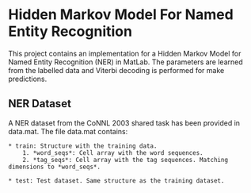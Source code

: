 # Hidden Markov Model For Named Entity Recognition

This project contains an implementation for a Hidden Markov Model for Named Entity Recognition (NER) in MatLab. The parameters are learned from the labelled data and Viterbi decoding is performed for make predictions. 


## NER Dataset
A NER dataset from the CoNNL 2003 shared task has been provided in data.mat. The file data.mat contains:
    
    * train: Structure with the training data.
        1. *word_seqs*: Cell array with the word sequences.
        2. *tag_seqs*: Cell array with the tag sequences. Matching dimensions to *word_seqs*.

    * test: Test dataset. Same structure as the training dataset.